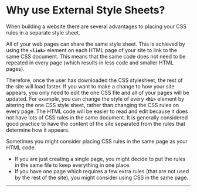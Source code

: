 # Why use External Style Sheets?

When building a website there are several advantages to placing your CSS rules in a separate style sheet.

All of your web pages can share the same style sheet. This is achieved by using the **`<link>`** element on each HTML page of your site to link to the same CSS document. This means that the same code does not need to be repeated in every page (which results in less code and smaller HTML pages).

Therefore, once the user has downloaded the CSS stylesheet, the rest of the site will load faster. If you want to make a change to how your site appears, you only need to edit the one CSS file and all of your pages will be updated. For example, you can change the style of every **`<h1>`** element by altering the one CSS style sheet, rather than changing the CSS rules on every page. The HTML code will be easier to read and edit because it does not have lots of CSS rules in the same document. It is generally considered good practice to have the content of the site separated from the rules that determine how it appears.

Sometimes you might consider placing CSS rules in the same page as your HTML code.
- If you are just creating a single page, you might decide to put the rules in the same file to keep everything in one place.
- If you have one page which requires a few extra rules (that are not used by the rest of the site), you might consider using CSS in the same page.

---
